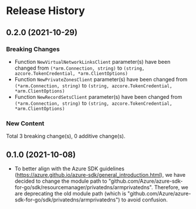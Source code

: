 # Release History

## 0.2.0 (2021-10-29)
### Breaking Changes

- Function `NewVirtualNetworkLinksClient` parameter(s) have been changed from `(*arm.Connection, string)` to `(string, azcore.TokenCredential, *arm.ClientOptions)`
- Function `NewPrivateZonesClient` parameter(s) have been changed from `(*arm.Connection, string)` to `(string, azcore.TokenCredential, *arm.ClientOptions)`
- Function `NewRecordSetsClient` parameter(s) have been changed from `(*arm.Connection, string)` to `(string, azcore.TokenCredential, *arm.ClientOptions)`

### New Content


Total 3 breaking change(s), 0 additive change(s).


## 0.1.0 (2021-10-08)
- To better align with the Azure SDK guidelines (https://azure.github.io/azure-sdk/general_introduction.html), we have decided to change the module path to "github.com/Azure/azure-sdk-for-go/sdk/resourcemanager/privatedns/armprivatedns". Therefore, we are deprecating the old module path (which is "github.com/Azure/azure-sdk-for-go/sdk/privatedns/armprivatedns") to avoid confusion.
